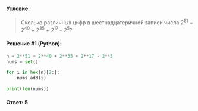 #### Условие:

> Сколько различных цифр в шестнадцатеричной записи числа 2<sup>51</sup> + 2<sup>40</sup> + 2<sup>35</sup> + 2<sup>17</sup> – 2<sup>5</sup>?

#### Решение #1 (Python):
```python
n = 2**51 + 2**40 + 2**35 + 2**17 - 2**5
nums = set()

for i in hex(n)[2:]:
    nums.add(i)

print(len(nums))
```

#### Ответ: 5
